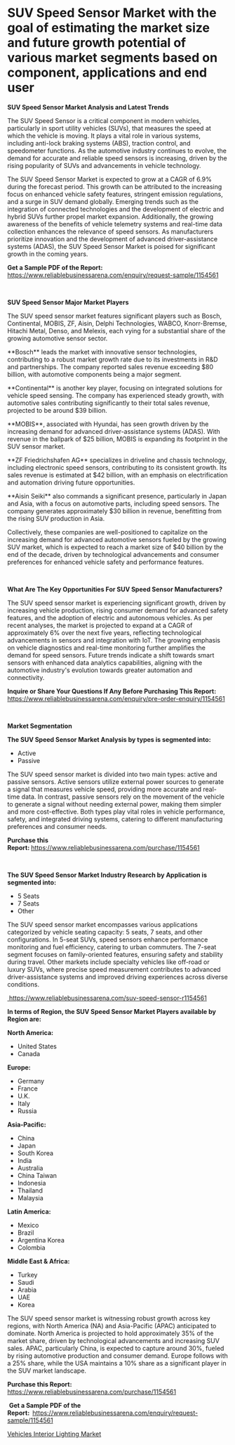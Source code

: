 <p><h1>SUV Speed Sensor Market with the goal of estimating the market size and future growth potential of various market segments based on component, applications and end user</h1></p><p><strong>SUV Speed Sensor Market Analysis and Latest Trends</strong></p>
<p><p>The SUV Speed Sensor is a critical component in modern vehicles, particularly in sport utility vehicles (SUVs), that measures the speed at which the vehicle is moving. It plays a vital role in various systems, including anti-lock braking systems (ABS), traction control, and speedometer functions. As the automotive industry continues to evolve, the demand for accurate and reliable speed sensors is increasing, driven by the rising popularity of SUVs and advancements in vehicle technology.</p><p>The SUV Speed Sensor Market is expected to grow at a CAGR of 6.9% during the forecast period. This growth can be attributed to the increasing focus on enhanced vehicle safety features, stringent emission regulations, and a surge in SUV demand globally. Emerging trends such as the integration of connected technologies and the development of electric and hybrid SUVs further propel market expansion. Additionally, the growing awareness of the benefits of vehicle telemetry systems and real-time data collection enhances the relevance of speed sensors. As manufacturers prioritize innovation and the development of advanced driver-assistance systems (ADAS), the SUV Speed Sensor Market is poised for significant growth in the coming years.</p></p>
<p><strong>Get a Sample PDF of the Report:&nbsp;</strong> <a href="https://www.reliablebusinessarena.com/enquiry/request-sample/1154561?utm_campaign=3535&utm_medium=2&utm_source=Github&utm_content=ia&utm_term=31032025&utm_id=suv-speed-sensor">https://www.reliablebusinessarena.com/enquiry/request-sample/1154561</a></p>
<p>&nbsp;</p>
<p><strong>SUV Speed Sensor Major Market Players</strong></p>
<p><p>The SUV speed sensor market features significant players such as Bosch, Continental, MOBIS, ZF, Aisin, Delphi Technologies, WABCO, Knorr-Bremse, Hitachi Metal, Denso, and Melexis, each vying for a substantial share of the growing automotive sensor sector.</p><p>**Bosch** leads the market with innovative sensor technologies, contributing to a robust market growth rate due to its investments in R&D and partnerships. The company reported sales revenue exceeding $80 billion, with automotive components being a major segment.</p><p>**Continental** is another key player, focusing on integrated solutions for vehicle speed sensing. The company has experienced steady growth, with automotive sales contributing significantly to their total sales revenue, projected to be around $39 billion.</p><p>**MOBIS**, associated with Hyundai, has seen growth driven by the increasing demand for advanced driver-assistance systems (ADAS). With revenue in the ballpark of $25 billion, MOBIS is expanding its footprint in the SUV sensor market.</p><p>**ZF Friedrichshafen AG** specializes in driveline and chassis technology, including electronic speed sensors, contributing to its consistent growth. Its sales revenue is estimated at $42 billion, with an emphasis on electrification and automation driving future opportunities.</p><p>**Aisin Seiki** also commands a significant presence, particularly in Japan and Asia, with a focus on automotive parts, including speed sensors. The company generates approximately $30 billion in revenue, benefitting from the rising SUV production in Asia.</p><p>Collectively, these companies are well-positioned to capitalize on the increasing demand for advanced automotive sensors fueled by the growing SUV market, which is expected to reach a market size of $40 billion by the end of the decade, driven by technological advancements and consumer preferences for enhanced vehicle safety and performance features.</p></p>
<p>&nbsp;</p>
<p><strong>What Are The Key Opportunities For SUV Speed Sensor Manufacturers?</strong></p>
<p><p>The SUV speed sensor market is experiencing significant growth, driven by increasing vehicle production, rising consumer demand for advanced safety features, and the adoption of electric and autonomous vehicles. As per recent analyses, the market is projected to expand at a CAGR of approximately 6% over the next five years, reflecting technological advancements in sensors and integration with IoT. The growing emphasis on vehicle diagnostics and real-time monitoring further amplifies the demand for speed sensors. Future trends indicate a shift towards smart sensors with enhanced data analytics capabilities, aligning with the automotive industry's evolution towards greater automation and connectivity.</p></p>
<p><strong>Inquire or Share Your Questions If Any Before Purchasing This Report:</strong> <a href="https://www.reliablebusinessarena.com/enquiry/pre-order-enquiry/1154561?utm_campaign=3535&utm_medium=2&utm_source=Github&utm_content=ia&utm_term=31032025&utm_id=suv-speed-sensor">https://www.reliablebusinessarena.com/enquiry/pre-order-enquiry/1154561</a></p>
<p>&nbsp;</p>
<p><strong>Market Segmentation</strong></p>
<p><strong>The SUV Speed Sensor Market Analysis by types is segmented into:</strong></p>
<p><ul><li>Active</li><li>Passive</li></ul></p>
<p><p>The SUV speed sensor market is divided into two main types: active and passive sensors. Active sensors utilize external power sources to generate a signal that measures vehicle speed, providing more accurate and real-time data. In contrast, passive sensors rely on the movement of the vehicle to generate a signal without needing external power, making them simpler and more cost-effective. Both types play vital roles in vehicle performance, safety, and integrated driving systems, catering to different manufacturing preferences and consumer needs.</p></p>
<p><strong>Purchase this Report:&nbsp;</strong><a href="https://www.reliablebusinessarena.com/purchase/1154561?utm_campaign=3535&utm_medium=2&utm_source=Github&utm_content=ia&utm_term=31032025&utm_id=suv-speed-sensor">https://www.reliablebusinessarena.com/purchase/1154561</a></p>
<p>&nbsp;</p>
<p><strong>The SUV Speed Sensor Market Industry Research by Application is segmented into:</strong></p>
<p><ul><li>5 Seats</li><li>7 Seats</li><li>Other</li></ul></p>
<p><p>The SUV speed sensor market encompasses various applications categorized by vehicle seating capacity: 5 seats, 7 seats, and other configurations. In 5-seat SUVs, speed sensors enhance performance monitoring and fuel efficiency, catering to urban commuters. The 7-seat segment focuses on family-oriented features, ensuring safety and stability during travel. Other markets include specialty vehicles like off-road or luxury SUVs, where precise speed measurement contributes to advanced driver-assistance systems and improved driving experiences across diverse conditions.</p></p>
<p><a href="https://www.reliablebusinessarena.com/suv-speed-sensor-r1154561?utm_campaign=3535&utm_medium=2&utm_source=Github&utm_content=ia&utm_term=31032025&utm_id=suv-speed-sensor">&nbsp;https://www.reliablebusinessarena.com/suv-speed-sensor-r1154561</a></p>
<p><strong>In terms of Region, the SUV Speed Sensor Market Players available by Region are:</strong></p>
<p>
    <p> <strong> North America: </strong>
        <ul>
            <li>United States</li>
            <li>Canada</li>
        </ul>
        </p> 
    <p> <strong> Europe: </strong>
        <ul>
            <li>Germany</li>
            <li>France</li>
            <li>U.K.</li>
            <li>Italy</li>
            <li>Russia</li>
        </ul>
        </p> 
    <p> <strong> Asia-Pacific: </strong>
        <ul>
            <li>China</li>
            <li>Japan</li>
            <li>South Korea</li>
            <li>India</li>
            <li>Australia</li>
            <li>China Taiwan</li>
            <li>Indonesia</li>
            <li>Thailand</li>
            <li>Malaysia</li>
        </ul>
        </p> 
    <p> <strong> Latin America: </strong>
        <ul>
            <li>Mexico</li>
            <li>Brazil</li>
            <li>Argentina Korea</li>
            <li>Colombia</li>
        </ul>
        </p> 
    <p> <strong> Middle East & Africa: </strong>
        <ul>
            <li>Turkey</li>
            <li>Saudi</li>
            <li>Arabia</li>
            <li>UAE</li>
            <li>Korea</li>
        </ul>
    </p>
    </p>
<p><p>The SUV speed sensor market is witnessing robust growth across key regions, with North America (NA) and Asia-Pacific (APAC) anticipated to dominate. North America is projected to hold approximately 35% of the market share, driven by technological advancements and increasing SUV sales. APAC, particularly China, is expected to capture around 30%, fueled by rising automotive production and consumer demand. Europe follows with a 25% share, while the USA maintains a 10% share as a significant player in the SUV market landscape.</p></p>
<p><strong>Purchase this Report: </strong><a href="https://www.reliablebusinessarena.com/purchase/1154561?utm_campaign=3535&utm_medium=2&utm_source=Github&utm_content=ia&utm_term=31032025&utm_id=suv-speed-sensor">https://www.reliablebusinessarena.com/purchase/1154561</a></p>
<p>&nbsp;<strong>Get a Sample PDF of the Report:&nbsp;&nbsp;</strong><a href="https://www.reliablebusinessarena.com/enquiry/request-sample/1154561?utm_campaign=3535&utm_medium=2&utm_source=Github&utm_content=ia&utm_term=31032025&utm_id=suv-speed-sensor">https://www.reliablebusinessarena.com/enquiry/request-sample/1154561</a></p>
<p><strong></strong></p>
<p><p><a href="https://github.com/yepezkommakp/Market-Research-Report-List-1/blob/main/vehicles-interior-lighting-market.md?utm_campaign=3535&utm_medium=2&utm_source=Github&utm_content=ia&utm_term=31032025&utm_id=suv-speed-sensor">Vehicles Interior Lighting Market</a></p></p>